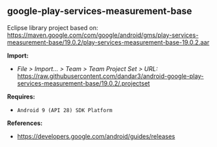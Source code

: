 ## google-play-services-measurement-base

Eclipse library project based on:<br/>
https://maven.google.com/com/google/android/gms/play-services-measurement-base/19.0.2/play-services-measurement-base-19.0.2.aar

**Import:**
- _File > Import... > Team > Team Project Set > URL:_<br/>
  https://raw.githubusercontent.com/dandar3/android-google-play-services-measurement-base/19.0.2/.projectset

**Requires:**
- `Android 9 (API 28) SDK Platform`

**References:**
- https://developers.google.com/android/guides/releases